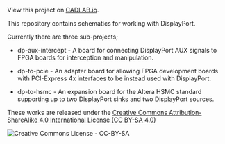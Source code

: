 View this project on [CADLAB.io](https://cadlab.io/project/2210). 

This repository contains schematics for working with DisplayPort.

Currently there are three sub-projects;

 * dp-aux-intercept - A board for connecting DisplayPort AUX signals to FPGA
   boards for interception and manipulation.

 * dp-to-pcie - An adapter board for allowing FPGA development boards with
   PCI-Express 4x interfaces to be instead used with DisplayPort.

 * dp-to-hsmc - An expansion board for the Altera HSMC standard supporting up
   to two DisplayPort sinks and two DisplayPort sources.

These works are released under the 
[Creative Commons Attribution-ShareAlike 4.0 International License (CC BY-SA 4.0)](http://creativecommons.org/licenses/by-sa/4.0/)

![Creative Commons License - CC-BY-SA](https://i.creativecommons.org/l/by-sa/4.0/88x31.png)
